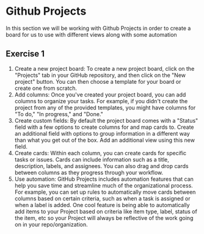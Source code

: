 # Github Projects

 In this section we will be working with Github Projects in order to create a board for us to use with different views along with some automation

## Exercise 1

1. Create a new project board: To create a new project board, click on the "Projects" tab in your GitHub repository, and then click on the "New project" button. You can then choose a template for your board or create one from scratch.
2. Add columns: Once you've created your project board, you can add columns to organize your tasks. For example, if you didn't create the project from any of the provided templates, you might have columns for "To do," "In progress," and "Done."
3. Create custom fields: By default the project board comes with a "Status" field with a few options to create columns for and map cards to.  Create an additional field with options to group information in a different way than what you get out of the box.  Add an additional view using this new field.
4. Create cards: Within each column, you can create cards for specific tasks or issues. Cards can include information such as a title, description, labels, and assignees. You can also drag and drop cards between columns as they progress through your workflow.
5. Use automation: GitHub Projects includes automation features that can help you save time and streamline much of the organizational process. For example, you can set up rules to automatically move cards between columns based on certain criteria, such as when a task is assigned or when a label is added.  One cool feature is being able to automatically add items to your Project based on criteria like item type, label, status of the item, etc so your Project will always be reflective of the work going on in your repo/organization.
